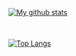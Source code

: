 [![My github stats](https://github-readme-stats.vercel.app/api?username=rabindratamang&show_icons=true&theme=dark)](https://github.com/anuraghazra/github-readme-stats)

<br />

[![Top Langs](https://github-readme-stats.vercel.app/api/top-langs/?username=rabindratamang&layout=compact)](https://github.com/anuraghazra/github-readme-stats)
